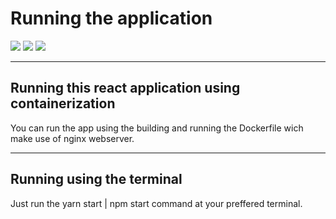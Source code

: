 # Running the application

<img src="https://img.shields.io/badge/React-20232A?style=for-the-badge&logo=react&logoColor=61DAFB" />
<img src="https://img.shields.io/badge/Docker-2CA5E0?style=for-the-badge&logo=docker&logoColor=white" />
<img src="https://img.shields.io/badge/Nginx-009639?style=for-the-badge&logo=nginx&logoColor=white" />

---

## Running this react application using containerization

You can run the app using the building and running the Dockerfile wich make use of nginx webserver.

---

## Running using the terminal

Just run the yarn start | npm start command at your preffered terminal.
